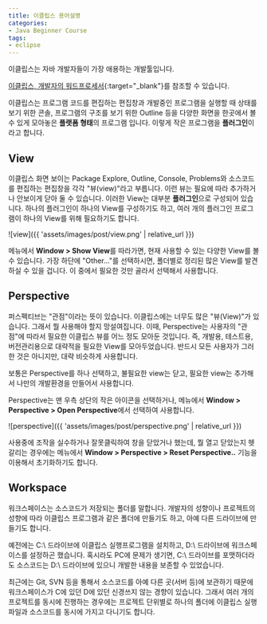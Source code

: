 ```yaml
---
title: 이클립스 용어설명
categories:
- Java Beginner Course
tags:
- eclipse
---
```


이클립스는 자바 개발자들이 가장 애용하는 개발툴입니다.

[이클립스, 개발자의 워드프로세서](/journal/eclipse-talk){:target="_blank"}를 참조할 수 있습니다.

이클립스는 프로그램 코드를 편집하는 편집창과 개발중인 프로그램을 실행할 때 상태를 보기 위한 콘솔, 프로그램의 구조를 보기 위한 Outline 등을 다양한 화면을 한곳에서 볼 수 있게 모아놓은 **플랫폼 형태**의 프로그램 입니다. 이렇게 작은 프로그램을 **플러그인**이라고 합니다.

## View
이클립스 화면 보이는 Package Explore, Outline, Console, Problems와 소스코드를 편집하는 편집창을 각각 "뷰(view)"라고 부릅니다. 이런 뷰는 필요에 따라 추가하거나 안보이게 닫아 둘 수 있습니다. 이러한 View는 대부분 **플러그인**으로 구성되어 있습니다. 하나의 플러그인이 하나의 View를 구성하기도 하고, 여러 개의 플러그인 프로그램이 하나의 View를 위해 필요하기도 합니다.

![view]({{ 'assets/images/post/view.png' | relative_url }})

메뉴에서 **Window > Show View**를 따라가면, 현재 사용할 수 있는 다양한 View를 볼 수 있습니다. 가장 하단에 "Other..."를 선택하시면, 폴더별로 정리된 많은 View를 발견하실 수 있을 겁니다. 이 중에서 필요한 것만 골라서 선택해서 사용합니다.


## Perspective
퍼스펙티브는 "관점"이라는 뜻이 있습니다. 이클립스에는 너무도 많은 "뷰(View)"가 있습니다. 그래서 뭘 사용해야 할지 망설여집니다. 이때, Perspective는 사용자의 "관점"에 따라서 필요한 이클립스 뷰를 어느 정도 모아둔 것입니다. 즉, 개발용, 테스트용, 버전관리용으로 대략적을 필요한 View를 모아두었습니다. 반드시 모든 사용자가 그러한 것은 아니지만, 대략 비슷하게 사용합니다.

보통은 Perspective를 하나 선택하고, 불필요한 view는 닫고, 필요한 view는 추가해서 나만의 개발환경을 만들어서 사용합니다.

Perspective는 맨 우측 상단의 작은 아이콘을 선택하거나, 메뉴에서  **Window > Perspective > Open Perspective**에서 선택하여 사용합니다.   

![perspective]({{ 'assets/images/post/perspective.png' | relative_url }})

사용중에 조작을 실수하거나 잘못클릭하여 창을 닫았거나 했는데, 뭘 열고 닫았는지 헷갈리는 경우에는 메뉴에서  **Window > Perspective > Reset Perspective..** 기능을 이용해서 초기화하기도 합니다.

## Workspace
워크스페이스는 소스코드가 저장되는 폴더를 말합니다. 개발자의 성향이나 프로젝트의 성향에 따라 이클립스 프로그램과 같은 폴더에 만들기도 하고, 아예 다른 드라이브에 만들기도 합니다.

예전에는 C:\ 드라이브에 이클립스 실행프로그램을 설치하고, D:\ 드라이브에 워크스페이스를 설정하곤 했습니다. 혹시라도 PC에 문제가 생기면, C:\ 드라이브를 포맷하더라도 소스코드는 D:\ 드라이브에 있으니 개발한 내용을 보존할 수 있었습니다.

최근에는 Git, SVN 등을 통해서 소스코드를 아예 다른 곳(서버 등)에 보관하기 때문에 워크스페이스가 C에 있던 D에 있던 신경쓰지 않는 경향이 있습니다. 그래서 여러 개의 프로젝트를 동시에 진행하는 경우에는 프로젝트 단위별로 하나의 폴더에 이클립스 실행파일과 소스코드를 동시에 가지고 다니기도 합니다.
